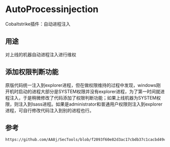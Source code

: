 # AutoProcessinjection
Cobaltstrike插件：自动进程注入

## 用途
对上线的机器自动进程注入进行维权

## 添加权限判断功能
原版代码统一注入到explorer进程，但在做权限维持的过程中发现，windows刚开机时启动的进程大部分是SYSTEM权限并没有explorer进程，为了第一时间就进程注入，于是稍微修改了代码添加了权限判断功能；如果上线机器为SYSTEM权限，则注入到lsass进程。如果是administrator和普通用户权限则注入到explorer进程，可自行修改代码注入到别的进程也行。

## 参考
```
https://github.com/AA8j/SecTools/blob/f2093f60e82d3ac17cbdb37c1cacbd49c66d8a03/CS/AutoProcessMigration/AutoProcessMigration.cna#L4
```

